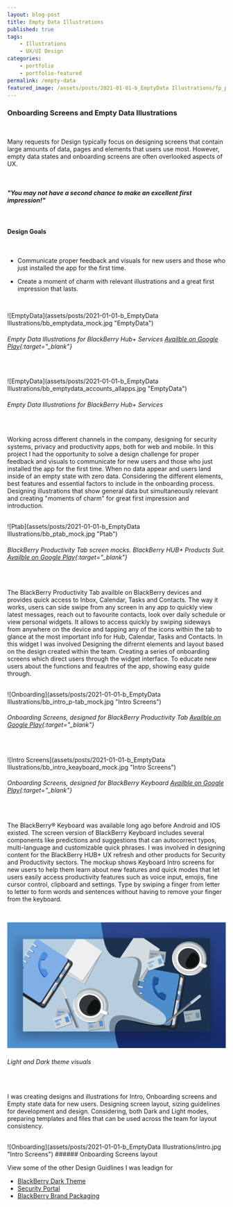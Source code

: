 ```yaml
---
layout: blog-post
title: Empty Data Illustrations
published: true
tags: 
    - Illustrations
    - UX/UI Design
categories:
    - portfolio
    - portfolio-featured
permalink: /empty-data
featured_image: /assets/posts/2021-01-01-b_EmptyData Illustrations/fp_ph_bberry_emptydata.png
---
```

### Onboarding Screens and Empty Data Illustrations
<br>



Many requests for Design typically focus on designing screens that contain large amounts of data, pages and elements that users use most. However, empty data states and onboarding screens are often overlooked aspects of UX. 

<br>


#### *"You may not have a second chance to make an excellent first impression!"*

<br>



#### Design Goals

<br>

-  Communicate proper feedback and visuals for new users and those who just installed the app for the first time.

-  Create a moment of charm with relevant illustrations and a great first impression that lasts. 


<br>

![EmptyData](assets/posts/2021-01-01-b_EmptyData Illustrations/bb_emptydata_mock.jpg "EmptyData")
###### Empty Data Illustrations for BlackBerry Hub+ Services [Availble on Google Play](https://play.google.com/store/apps/details?id=com.blackberry.infrastructure){:target="_blank"}  
<br>



![EmptyData](assets/posts/2021-01-01-b_EmptyData Illustrations/bb_emptydata_accounts_allapps.jpg "EmptyData")
###### Empty Data Illustrations for BlackBerry Hub+ Services 


<br>    

Working across different channels in the company, designing for security systems, privacy and productivity apps, both for web and mobile. In this project I had the opportunity to solve a design challenge for proper feedback and visuals to communicate for new users and those who just installed the app for the first time. When no data appear and users land inside of an empty state with zero data. Considering the different elements, best features and essential factors to include in the onboarding process. 
Designing illustrations that show general data but simultaneously relevant and creating "moments of charm" for great first impression and introduction.
<br>
<br>



![Ptab](assets/posts/2021-01-01-b_EmptyData Illustrations/bb_ptab_mock.jpg "Ptab")
###### BlackBerry Productivity Tab screen mocks. BlackBerry HUB+ Products Suit. [Availble on Google Play](https://play.google.com/store/apps/details?id=com.blackberry.productivityedge&hl=en_CA&gl=US){:target="_blank"}  


<br>

The BlackBerry Productivity Tab availble on BlackBerry devices and provides quick access to Inbox, Calendar, Tasks and Contacts.
The way it works, users can side swipe from any screen in any app to quickly view latest messages, reach out to favourite contacts, look over daily schedule or view personal widgets. It allows to access quickly by swiping sideways from anywhere on the device and tapping any of the icons within the tab to glance at the most important info for Hub, Calendar, Tasks and Contacts. In this widget I was involved Designing the difrernt elements and layout based on the design created within the team. 
Creating a series of onboarding screens which direct users through the widget interface. To educate new users about the functions and feautres of the app, showing easy guide through. 
<br>
<br>

![Onboarding](assets/posts/2021-01-01-b_EmptyData Illustrations/bb_intro_p-tab_mock.jpg "Intro Screens")

###### Onboarding Screens, designed for BlackBerry Productivity Tab [Availble on Google Play](https://play.google.com/store/apps/details?id=com.blackberry.productivityedge&hl=en_CA&gl=US){:target="_blank"}  


<br>

![Intro Screens](assets/posts/2021-01-01-b_EmptyData Illustrations/bb_intro_keayboard_mock.jpg "Intro Screens")

###### Onboarding Screens, designed for BlackBerry Keyboard [Availble on Google Play](https://play.google.com/store/apps/details?id=com.blackberry.keyboard&hl=en_CA&gl=US){:target="_blank"} 
<br>

The BlackBerry® Keyboard was available long ago before Android and IOS existed. The screen version of BlackBerry Keyboard includes several components like predictions and suggestions that can autocorrect typos, multi-language and customizable quick phrases. I was involved in designing content for the BlackBerry HUB+ UX refresh and other products for Security and Productivity sectors. The mockup shows Keyboard Intro screens for new users to help them learn about new features and quick modes that let users easily access productivity features such as voice input, emojis, fine cursor control, clipboard and settings. Type by swiping a finger from letter to letter to form words and sentences without having to remove your finger from the keyboard.

<br>



![EmptyData](assets/posts/2020-01-01-bp_Colour_Accessabilty_DarkLight/light_dark.png "EmptyData")
###### Light and Dark theme visuals 



<br>

I was creating designs and illustrations for Intro, Onboarding screens and Empty state data for new users. Designing screen layout, sizing guidelines for development and design. 
Considering, both Dark and Light modes, preparing templates and files that can be used across the team for layout consistency. 


<br>
![Onboarding](assets/posts/2021-01-01-b_EmptyData Illustrations/intro.jpg "Intro Screens")
###### Onboarding Screens layout  
<br> 



View some of the other Design Guidlines I was leadign for


- [BlackBerry Dark Theme](/dark-theme) 
- [Security Portal](/design-guidelines)
- [BlackBerry Brand Packaging](/bb-brand) 







